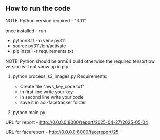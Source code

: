 ## How to run the code

NOTE: Python version required - "3.11"


once installed - run 
- python3.11 -m venv py311
- source py311/bin/activate
- pip install -r requirements.txt


NOTE: Python should be arm64 build otherwise the required tensorflow version will not show up in pip.

1. python process_s3_images.py
Requirements:
	- Create file "aws_key_code.txt"
	- in first line write your key
	- in second line write your code
	- save it in aol-facetracker folder



2. python main.py

URL for report - http://0.0.0.0:8000/report/2025-04-27/2025-05-04


URL for facereport - http://0.0.0.0:8000/facereport/25



